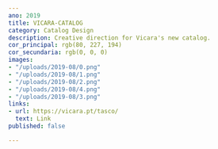 ```yaml
---
ano: 2019
title: VICARA-CATALOG
category: Catalog Design
description: Creative direction for Vicara's new catalog.
cor_principal: rgb(80, 227, 194)
cor_secundaria: rgb(0, 0, 0)
images:
- "/uploads/2019-08/0.png"
- "/uploads/2019-08/1.png"
- "/uploads/2019-08/2.png"
- "/uploads/2019-08/4.png"
- "/uploads/2019-08/3.png"
links:
- url: https://vicara.pt/tasco/
  text: Link
published: false

---
```

